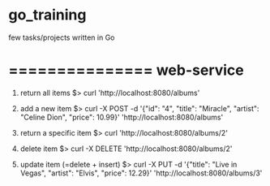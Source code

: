 # go_training
few tasks/projects written in Go

===============
  web-service
===============
1) return all items
$> curl 'http://localhost:8080/albums'

2) add a new item
$> curl -X POST -d '{"id": "4", "title": "Miracle", "artist": "Celine Dion", "price": 10.99}' 'http://localhost:8080/albums'

3) return a specific item
$> curl 'http://localhost:8080/albums/2'

4) delete item 
$> curl -X DELETE 'http://localhost:8080/albums/2'

5) update item (=delete + insert)
$> curl -X PUT -d '{"title": "Live in Vegas", "artist": "Elvis", "price": 12.29}' 'http://localhost:8080/albums/3'
